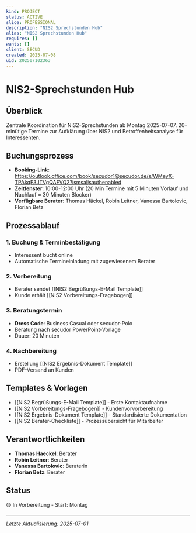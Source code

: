 ```yaml
---
kind: PROJECT
status: ACTIVE
slice: PROFESSIONAL
description: "NIS2 Sprechstunden Hub"
alias: "NIS2 Sprechstunden Hub"
requires: []
wants: []
client: SECUD
created: 2025-07-08
uid: 202507102363
---
```


# NIS2-Sprechstunden Hub

## Überblick
Zentrale Koordination für NIS2-Sprechstunden ab Montag 2025-07-07. 20-minütige Termine zur Aufklärung über NIS2 und Betroffenheitsanalyse für Interessenten.

## Buchungsprozess
- **Booking-Link**: https://outlook.office.com/book/secudor1@secudor.de/s/WMeyX-TPAkqF3JTVgQAFVQ2?ismsaljsauthenabled
- **Zeitfenster**: 10:00-12:00 Uhr (20 Min Termine mit 5 Minuten Vorlauf und Nachlauf = 30 Minuten Blocker) 
- **Verfügbare Berater**: Thomas Häckel, Robin Leitner, Vanessa Bartolovic, Florian Betz

## Prozessablauf

### 1. Buchung & Terminbestätigung
- Interessent bucht online
- Automatische Termineinladung mit zugewiesenem Berater

### 2. Vorbereitung
- Berater sendet [[NIS2 Begrüßungs-E-Mail Template]]
- Kunde erhält [[NIS2 Vorbereitungs-Fragebogen]]

### 3. Beratungstermin
- **Dress Code**: Business Casual oder secudor-Polo
- Beratung nach secudor PowerPoint-Vorlage
- Dauer: 20 Minuten

### 4. Nachbereitung
- Erstellung [[NIS2 Ergebnis-Dokument Template]]
- PDF-Versand an Kunden

## Templates & Vorlagen
- [[NIS2 Begrüßungs-E-Mail Template]] - Erste Kontaktaufnahme
- [[NIS2 Vorbereitungs-Fragebogen]] - Kundenvorvorbereitung  
- [[NIS2 Ergebnis-Dokument Template]] - Standardisierte Dokumentation
- [[NIS2 Berater-Checkliste]] - Prozessübersicht für Mitarbeiter

## Verantwortlichkeiten
- **Thomas Haeckel**: Berater
- **Robin Leitner**: Berater 
- **Vanessa Bartolovic**: Beraterin
- **Florian Betz**: Berater

## Status
🟡 In Vorbereitung - Start: Montag

---
*Letzte Aktualisierung: 2025-07-01*

